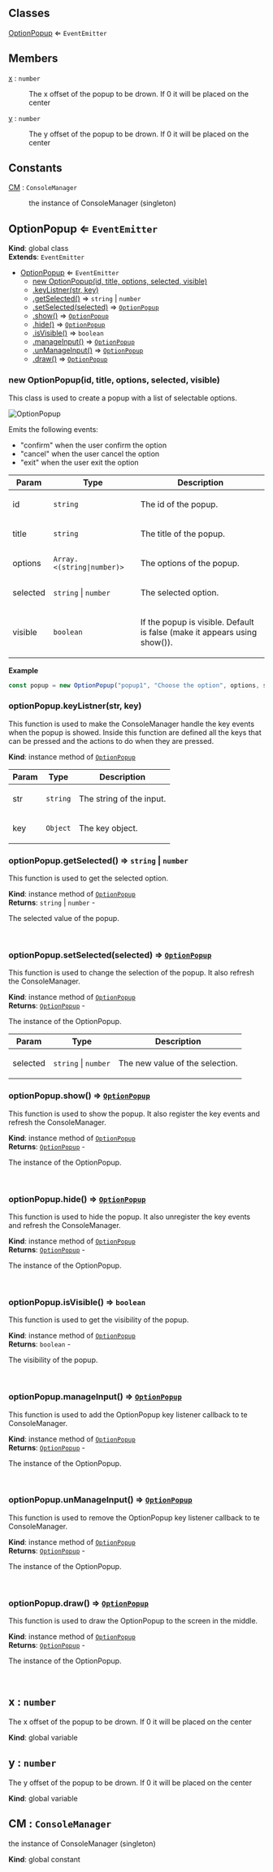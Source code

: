## Classes

<dl>
<dt><a href="#OptionPopup">OptionPopup</a> ⇐ <code>EventEmitter</code></dt>
<dd></dd>
</dl>

## Members

<dl>
<dt><a href="#x">x</a> : <code>number</code></dt>
<dd><p>The x offset of the popup to be drown. If 0 it will be placed on the center</p></dd>
<dt><a href="#y">y</a> : <code>number</code></dt>
<dd><p>The y offset of the popup to be drown. If 0 it will be placed on the center</p></dd>
</dl>

## Constants

<dl>
<dt><a href="#CM">CM</a> : <code>ConsoleManager</code></dt>
<dd><p>the instance of ConsoleManager (singleton)</p></dd>
</dl>

<a name="OptionPopup"></a>

## OptionPopup ⇐ <code>EventEmitter</code>
**Kind**: global class  
**Extends**: <code>EventEmitter</code>  

* [OptionPopup](#OptionPopup) ⇐ <code>EventEmitter</code>
    * [new OptionPopup(id, title, options, selected, visible)](#new_OptionPopup_new)
    * [.keyListner(str, key)](#OptionPopup+keyListner)
    * [.getSelected()](#OptionPopup+getSelected) ⇒ <code>string</code> \| <code>number</code>
    * [.setSelected(selected)](#OptionPopup+setSelected) ⇒ [<code>OptionPopup</code>](#OptionPopup)
    * [.show()](#OptionPopup+show) ⇒ [<code>OptionPopup</code>](#OptionPopup)
    * [.hide()](#OptionPopup+hide) ⇒ [<code>OptionPopup</code>](#OptionPopup)
    * [.isVisible()](#OptionPopup+isVisible) ⇒ <code>boolean</code>
    * [.manageInput()](#OptionPopup+manageInput) ⇒ [<code>OptionPopup</code>](#OptionPopup)
    * [.unManageInput()](#OptionPopup+unManageInput) ⇒ [<code>OptionPopup</code>](#OptionPopup)
    * [.draw()](#OptionPopup+draw) ⇒ [<code>OptionPopup</code>](#OptionPopup)

<a name="new_OptionPopup_new"></a>

### new OptionPopup(id, title, options, selected, visible)
<p>This class is used to create a popup with a list of selectable options.</p>
<p><img src="https://user-images.githubusercontent.com/14907987/165752387-2eac4936-1b5d-462e-9353-562d04f1b4fe.gif" alt="OptionPopup"></p>
<p>Emits the following events:</p>
<ul>
<li>&quot;confirm&quot; when the user confirm the option</li>
<li>&quot;cancel&quot; when the user cancel the option</li>
<li>&quot;exit&quot; when the user exit the option</li>
</ul>


| Param | Type | Description |
| --- | --- | --- |
| id | <code>string</code> | <p>The id of the popup.</p> |
| title | <code>string</code> | <p>The title of the popup.</p> |
| options | <code>Array.&lt;(string\|number)&gt;</code> | <p>The options of the popup.</p> |
| selected | <code>string</code> \| <code>number</code> | <p>The selected option.</p> |
| visible | <code>boolean</code> | <p>If the popup is visible. Default is false (make it appears using show()).</p> |

**Example**  
```js
const popup = new OptionPopup("popup1", "Choose the option", options, selectedOption).show().on("confirm", (option) => { console.log(option) }) // show the popup and wait for the user to confirm
```
<a name="OptionPopup+keyListner"></a>

### optionPopup.keyListner(str, key)
<p>This function is used to make the ConsoleManager handle the key events when the popup is showed.
Inside this function are defined all the keys that can be pressed and the actions to do when they are pressed.</p>

**Kind**: instance method of [<code>OptionPopup</code>](#OptionPopup)  

| Param | Type | Description |
| --- | --- | --- |
| str | <code>string</code> | <p>The string of the input.</p> |
| key | <code>Object</code> | <p>The key object.</p> |

<a name="OptionPopup+getSelected"></a>

### optionPopup.getSelected() ⇒ <code>string</code> \| <code>number</code>
<p>This function is used to get the selected option.</p>

**Kind**: instance method of [<code>OptionPopup</code>](#OptionPopup)  
**Returns**: <code>string</code> \| <code>number</code> - <p>The selected value of the popup.</p>  
<a name="OptionPopup+setSelected"></a>

### optionPopup.setSelected(selected) ⇒ [<code>OptionPopup</code>](#OptionPopup)
<p>This function is used to change the selection of the popup. It also refresh the ConsoleManager.</p>

**Kind**: instance method of [<code>OptionPopup</code>](#OptionPopup)  
**Returns**: [<code>OptionPopup</code>](#OptionPopup) - <p>The instance of the OptionPopup.</p>  

| Param | Type | Description |
| --- | --- | --- |
| selected | <code>string</code> \| <code>number</code> | <p>The new value of the selection.</p> |

<a name="OptionPopup+show"></a>

### optionPopup.show() ⇒ [<code>OptionPopup</code>](#OptionPopup)
<p>This function is used to show the popup. It also register the key events and refresh the ConsoleManager.</p>

**Kind**: instance method of [<code>OptionPopup</code>](#OptionPopup)  
**Returns**: [<code>OptionPopup</code>](#OptionPopup) - <p>The instance of the OptionPopup.</p>  
<a name="OptionPopup+hide"></a>

### optionPopup.hide() ⇒ [<code>OptionPopup</code>](#OptionPopup)
<p>This function is used to hide the popup. It also unregister the key events and refresh the ConsoleManager.</p>

**Kind**: instance method of [<code>OptionPopup</code>](#OptionPopup)  
**Returns**: [<code>OptionPopup</code>](#OptionPopup) - <p>The instance of the OptionPopup.</p>  
<a name="OptionPopup+isVisible"></a>

### optionPopup.isVisible() ⇒ <code>boolean</code>
<p>This function is used to get the visibility of the popup.</p>

**Kind**: instance method of [<code>OptionPopup</code>](#OptionPopup)  
**Returns**: <code>boolean</code> - <p>The visibility of the popup.</p>  
<a name="OptionPopup+manageInput"></a>

### optionPopup.manageInput() ⇒ [<code>OptionPopup</code>](#OptionPopup)
<p>This function is used to add the OptionPopup key listener callback to te ConsoleManager.</p>

**Kind**: instance method of [<code>OptionPopup</code>](#OptionPopup)  
**Returns**: [<code>OptionPopup</code>](#OptionPopup) - <p>The instance of the OptionPopup.</p>  
<a name="OptionPopup+unManageInput"></a>

### optionPopup.unManageInput() ⇒ [<code>OptionPopup</code>](#OptionPopup)
<p>This function is used to remove the OptionPopup key listener callback to te ConsoleManager.</p>

**Kind**: instance method of [<code>OptionPopup</code>](#OptionPopup)  
**Returns**: [<code>OptionPopup</code>](#OptionPopup) - <p>The instance of the OptionPopup.</p>  
<a name="OptionPopup+draw"></a>

### optionPopup.draw() ⇒ [<code>OptionPopup</code>](#OptionPopup)
<p>This function is used to draw the OptionPopup to the screen in the middle.</p>

**Kind**: instance method of [<code>OptionPopup</code>](#OptionPopup)  
**Returns**: [<code>OptionPopup</code>](#OptionPopup) - <p>The instance of the OptionPopup.</p>  
<a name="x"></a>

## x : <code>number</code>
<p>The x offset of the popup to be drown. If 0 it will be placed on the center</p>

**Kind**: global variable  
<a name="y"></a>

## y : <code>number</code>
<p>The y offset of the popup to be drown. If 0 it will be placed on the center</p>

**Kind**: global variable  
<a name="CM"></a>

## CM : <code>ConsoleManager</code>
<p>the instance of ConsoleManager (singleton)</p>

**Kind**: global constant  
